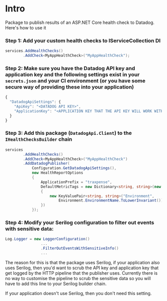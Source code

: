 # Intro

Package to publish results of an ASP.NET Core health check to Datadog. Here's how to use it

### Step 1: Add your custom health checks to IServiceCollection DI

```csharp
services.AddHealthChecks()
        .AddCheck<MyAppHealthCheck>("MyAppHealthCheck");        
```

### Step 2: Make sure you have the Datadog API key and application key and the following settings exist in your `secrets.json` and your CI environment (or you have some secure way of providing these into your application)

```javascript
{
  "DatadogApiSettings": {
    "ApiKey": "<DATADOG API KEY>",
    "ApplicationKey": "<APPLICATION KEY THAT THE API KEY WILL WORK WITH>"
  }
}
```

### Step 3: Add this package (`DatadogApi.Client`) to the `IHealthChecksBuilder` chain

```csharp
services
        .AddHealthChecks()
        .AddCheck<MyAppHealthCheck>("MyAppHealthCheck")
        .AddDatadogPublisher(
            Configuration.GetDatadogApiSettings(),
            new HealthReportOptions
            {
                ApplicationPrefix = "traxpense",
                DefaultMetricTags = new Dictionary<string, string>(new[]
                {
                    new KeyValuePair<string, string>("Environment",
                        Environment.EnvironmentName.ToLowerInvariant())
                })
            });
```

### Step 4: Modify your Serilog configuration to filter out events with sensitive data:

```csharp
Log.Logger = new LoggerConfiguration()
                ...                
                .FilterOutEventsWithSensitiveInfo()
                ...
```

The reason for this is that the package uses Serilog, if your application also uses Serilog, then you'd want to scrub the API key and application key that get logged by the HTTP pipeline that the publisher uses. Currently there is no way to customise the pipeline to scrub the sensitive data so you will have to add this line to your Serilog builder chain.

If your application doesn't use Serilog, then you don't need this setting.
